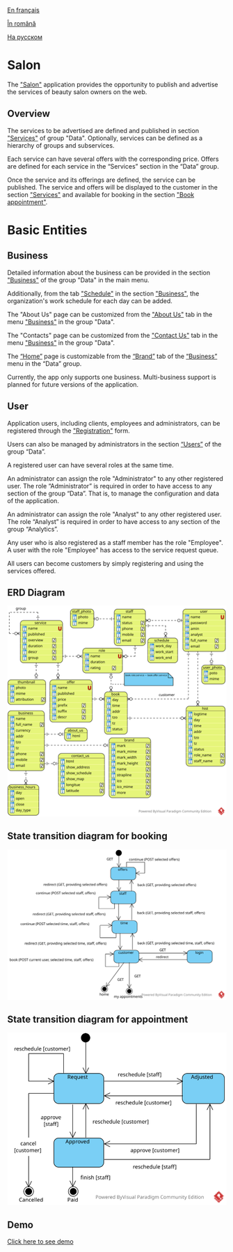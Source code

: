 
[En français](https://github.com/ciukstar/salon/blob/master/README.fr.md)  

[În română](https://github.com/ciukstar/salon/blob/master/README.ro.md)  

[На русском](https://github.com/ciukstar/salon/blob/master/README.ru.md)

# Salon

The ["Salon"](https://salon-w3cpovaqka-de.a.run.app) application provides the opportunity to publish and advertise the services of beauty salon owners on the web.

## Overview

The services to be advertised are defined and published in section ["Services"](https://salon-w3cpovaqka-de.a.run.app/admin/services) of group "Data". Optionally, services can be defined as a hierarchy of groups and subservices.

Each service can have several offers with the corresponding price. Offers are defined for each service in the “Services” section in the “Data” group.

Once the service and its offerings are defined, the service can be published. The service and offers will be displayed to the customer in the section ["Services"](https://salon-w3cpovaqka-de.a.run.app/services) and available for booking in the section ["Book appointment"](https://salon-w3cpovaqka-de.a.run.app/book).

# Basic Entities

## Business

Detailed information about the business can be provided in the section ["Business"](https://salon-w3cpovaqka-de.a.run.app/admin/business) of the group "Data" in the main menu.

Additionally, from the tab ["Schedule"](https://salon-w3cpovaqka-de.a.run.app/admin/business/1/hours) in the section ["Business"](https://salon-w3cpovaqka-de.a.run.app/admin/business), the organization's work schedule for each day can be added.

The "About Us" page can be customized from the ["About Us"](https://salon-w3cpovaqka-de.a.run.app/admin/about/business/1) tab in the menu ["Business"](https://salon-w3cpovaqka-de.a.run.app/admin/business) in the group "Data".

The "Contacts" page can be customized from the ["Contact Us"](https://salon-w3cpovaqka-de.a.run.app/admin/contact/business/1) tab in the menu ["Business"](https://salon-w3cpovaqka-de.a.run.app/admin/business) in the group "Data".

The [“Home”](https://salon-w3cpovaqka-de.a.run.app) page is customizable from the [“Brand”](https://salon-w3cpovaqka-de.a.run.app/admin/business/1/brand) tab of the [“Business”](https://salon-w3cpovaqka-de.a.run.app/admin/business) menu in the “Data” group.

Currently, the app only supports one business. Multi-business support is planned for future versions of the application.

## User

Application users, including clients, employees and administrators, can be registered through the ["Registration"](https://salon-w3cpovaqka-de.a.run.app/account) form.

Users can also be managed by administrators in the section [“Users”](https://salon-w3cpovaqka-de.a.run.app/admin/users) of the group “Data”.

A registered user can have several roles at the same time.

An administrator can assign the role "Administrator" to any other registered user. The role “Administrator” is required in order to have access to any section of the group “Data”. That is, to manage the configuration and data of the application.

An administrator can assign the role "Analyst" to any other registered user. The role “Analyst” is required in order to have access to any section of the group “Analytics”.

Any user who is also registered as a staff member has the role "Employee". A user with the role "Employee" has access to the service request queue.

All users can become customers by simply registering and using the services offered.


## ERD Diagram

![Entity Relationship Diagram](static/img/Salon-ERD.svg)

## State transition diagram for booking

![State transition diagram for booking](static/img/Booking-State-Diagram.svg)

## State transition diagram for appointment

![State transition diagram for appointment](static/img/Appointment-State-Transition.svg)

## Demo

[Click here to see demo](https://salon-w3cpovaqka-de.a.run.app)
